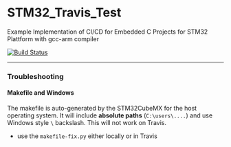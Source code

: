 # STM32_Travis_Test
Example Implementation of CI/CD for Embedded C Projects for STM32 Plattform with gcc-arm compiler

[![Build Status](https://travis-ci.com/mnemocron/STM32_Travis_Test.svg?branch=main)](https://travis-ci.com/mnemocron/STM32_Travis_Test)

---

### Troubleshooting

#### Makefile and Windows

The makefile is auto-generated by the STM32CubeMX for the host operating system.
It will include **absolute paths** (`C:\users\....`) and use Windows style `\` backslash. This will not work on Travis.

- use the `makefile-fix.py` either locally or in Travis





